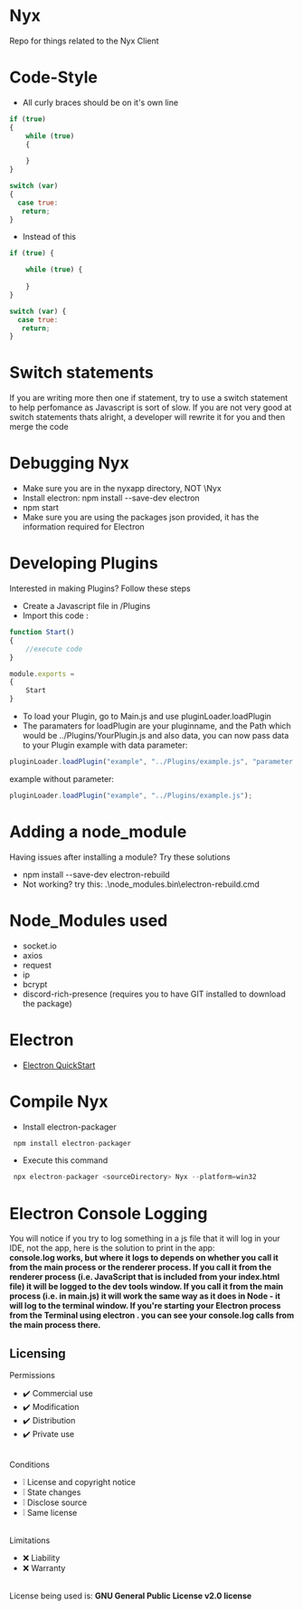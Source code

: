 # Nyx
Repo for things related to the Nyx Client

# Code-Style
* All curly braces should be on it's own line
```js
if (true)
{
	while (true)
	{
		
	}
}

switch (var)
{
  case true:
   return;
}
```
* Instead of this
```js
if (true) {

	while (true) {
	
	}
}

switch (var) {
  case true:
   return;
}
```

# Switch statements
If you are writing more then one if statement, try to use a switch statement to help perfomance as Javascript is sort of slow. If you are not very good at switch statements thats alright, a developer will rewrite it for you and then merge the code

# Debugging Nyx
* Make sure you are in the nyxapp directory, NOT \Nyx
* Install electron: npm install --save-dev electron
* npm start
* Make sure you are using the packages json provided, it has the information required for Electron

# Developing Plugins
Interested in making Plugins? Follow these steps
* Create a Javascript file in /Plugins
* Import this code : 
```js
function Start()
{
    //execute code
}

module.exports = 
{
    Start
}
```
* To load your Plugin, go to Main.js and use pluginLoader.loadPlugin
* The paramaters for loadPlugin are your pluginname, and the Path which would be ../Plugins/YourPlugin.js and also data, you can now pass data to your Plugin example with data parameter:
```js
pluginLoader.loadPlugin("example", "../Plugins/example.js", "parameter here");
```
example without parameter:
```js
pluginLoader.loadPlugin("example", "../Plugins/example.js");
```

# Adding a node_module
Having issues after installing a module? Try these solutions
* npm install --save-dev electron-rebuild
* Not working? try this: .\node_modules\.bin\electron-rebuild.cmd

# Node_Modules used
* socket.io
* axios
* request
* ip
* bcrypt
* discord-rich-presence (requires you to have GIT installed to download the package)

# Electron 
* [Electron QuickStart](https://www.electronjs.org/docs/v14-x-y/tutorial/quick-start)

# Compile Nyx
* Install electron-packager
```js
 npm install electron-packager
```
* Execute this command
```js
 npx electron-packager <sourceDirectory> Nyx --platform=win32
```

# Electron Console Logging
You will notice if you try to log something in a js file that it will log in your IDE, not the app, here is the solution to print in the app:
<br>
**console.log works, but where it logs to depends on whether you call it from the main process or the renderer process. If you call it from the renderer process (i.e. JavaScript that is included from your index.html file) it will be logged to the dev tools window. If you call it from the main process (i.e. in main.js) it will work the same way as it does in Node - it will log to the terminal window. If you're starting your Electron process from the Terminal using electron . you can see your console.log calls from the main process there.**

## Licensing 
Permissions
* ✔️ Commercial use
* ✔️ Modification
* ✔️ Distribution
* ✔️ Private use
<br></br>

Conditions
* ❕ License and copyright notice
* ❕ State changes
* ❕ Disclose source
* ❕ Same license
<br></br>

Limitations
* ❌ Liability
* ❌ Warranty
<br></br>

License being used is: **GNU General Public License v2.0 license**
